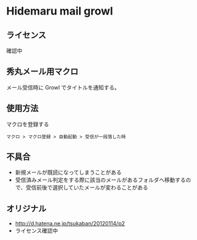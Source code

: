 Hidemaru mail growl
===================

ライセンス
----------

確認中

秀丸メール用マクロ
------------------

メール受信時に Growl でタイトルを通知する。

使用方法
--------

マクロを登録する

    マクロ > マクロ登録 > 自動起動 > 受信が一段落した時

不具合
------

  * 新規メールが既読になってしまうことがある
  * 受信済みメール判定をする際に該当のメールがあるフォルダへ移動するので、受信前後で選択していたメールが変わることがある

オリジナル
----------

  * <http://d.hatena.ne.jp/tsukaban/20120114/p2>
  * ライセンス確認中
